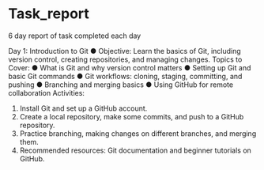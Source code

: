 # Task_report
 6 day report of task completed each day


Day 1: Introduction to Git
 ● Objective: Learn the basics of Git, including version control,
 creating repositories, and managing changes.
 Topics to Cover:
 ● What is Git and why version control matters
 ● Setting up Git and basic Git commands
 ● Git workflows: cloning, staging, committing, and pushing
 ● Branching and merging basics
 ● Using GitHub for remote collaboration
 Activities:
 1. Install Git and set up a GitHub account.
 2. Create a local repository, make some commits, and push to a
 GitHub repository.
 3. Practice branching, making changes on different branches, and
 merging them.
 4. Recommended resources: Git documentation and beginner tutorials
 on GitHub.